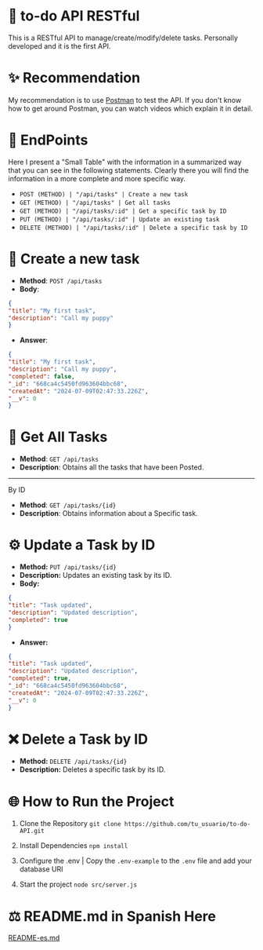 # 🎈 to-do API RESTful

This is a RESTful API to manage/create/modify/delete tasks. Personally developed and it is the first API.

# ✨ Recommendation
My recommendation is to use [Postman](https://www.postman.com/) to test the API. If you don't know how to get around Postman, you can watch videos which explain it in detail.

# 🔌 EndPoints
Here I present a "Small Table" with the information in a summarized way that you can see in the following statements. Clearly there you will find the information in a more complete and more specific way.
- `POST (METHOD) | "/api/tasks" | Create a new task`
- `GET (METHOD) | "/api/tasks" | Get all tasks`
- `GET (METHOD) | "/api/tasks/:id" | Get a specific task by ID`
- `PUT (METHOD) | "/api/tasks/:id" | Update an existing task`
- `DELETE (METHOD) | "/api/tasks/:id" | Delete a specific task by ID`

# 🔋 Create a new task

- **Method**: `POST /api/tasks`
- **Body**:
 ```json
 {
 "title": "My first task",
 "description": "Call my puppy"
 }
 ```
- **Answer**:
 ```json
 {
 "title": "My first task",
 "description": "Call my puppy",
 "completed": false,
 "_id": "668ca4c5450fd963604bbc68",
 "createdAt": "2024-07-09T02:47:33.226Z",
 "__v": 0
 }
 ```
# 🥇 Get All Tasks

- **Method**: `GET /api/tasks`
- **Description**: Obtains all the tasks that have been Posted.

---

By ID
- **Method**: `GET /api/tasks/{id}`
- **Description**: Obtains information about a Specific task.

# ⚙ Update a Task by ID

- **Method:** `PUT /api/tasks/{id}`
- **Description:** Updates an existing task by its ID.
- **Body:**
 ```json
 {
 "title": "Task updated",
 "description": "Updated description",
 "completed": true
 }
 ```
- **Answer:**
 ```json
 {
 "title": "Task updated",
 "description": "Updated description",
 "completed": true,
 "_id": "668ca4c5450fd963604bbc68",
 "createdAt": "2024-07-09T02:47:33.226Z",
 "__v": 0
 }
 ```
# ❌ Delete a Task by ID

- **Method:** `DELETE /api/tasks/{id}`
- **Description:** Deletes a specific task by its ID.

# 🌐 How to Run the Project

1. Clone the Repository ```git clone https://github.com/tu_usuario/to-do-API.git```

2. Install Dependencies ``` npm install ```

3. Configure the .env | Copy the `.env-example` to the `.env` file and add your database URI

4. Start the project ``` node src/server.js ```

# ⚖ README.md in Spanish Here
[README-es.md](README-es.md)
